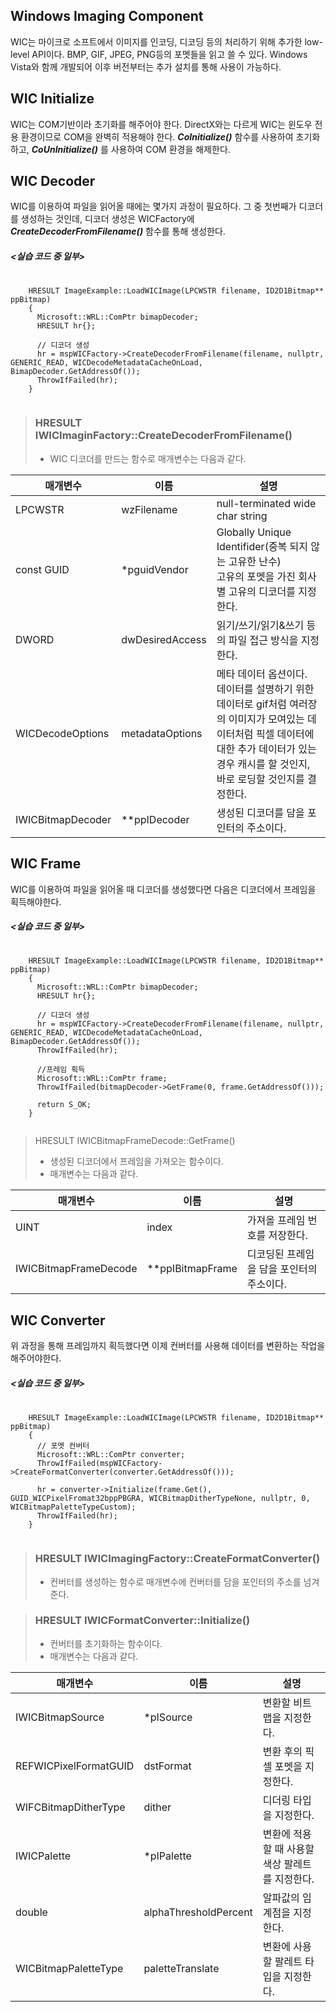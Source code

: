 Windows Imaging Component
-
WIC는 마이크로 소프트에서 이미지를 인코딩, 디코딩 등의 처리하기 위해 추가한 low-level API이다.
BMP, GIF, JPEG, PNG등의 포멧들을 읽고 쓸 수 있다.
Windows Vista와 함께 개발되어 이후 버전부터는 추가 설치를 통해 사용이 가능하다.

WIC Initialize
-
WIC는 COM기반이라 초기화를 해주어야 한다.
DirectX와는 다르게 WIC는 윈도우 전용 환경이므로 COM을 완벽히 적용해야 한다.
***CoInitialize()*** 함수를 사용하여 초기화하고, ***CoUnInitialize()*** 를 사용하여 COM 환경을 해제한다.

WIC Decoder
-
WIC를 이용하여 파일을 읽어올 때에는 몇가지 과정이 필요하다.
그 중 첫번째가 디코더를 생성하는 것인데, 디코더 생성은 WICFactory에 ***CreateDecoderFromFilename()*** 함수를 통해 생성한다.

##### <실습 코드 중 일부>
<pre>
  <code>
    HRESULT ImageExample::LoadWICImage(LPCWSTR filename, ID2D1Bitmap** ppBitmap)
    {
      Microsoft::WRL::ComPtr<IWICBitmapDecoder> bimapDecoder;
      HRESULT hr{};

      // 디코더 생성
      hr = mspWICFactory->CreateDecoderFromFilename(filename, nullptr, GENERIC_READ, WICDecodeMetadataCacheOnLoad, BimapDecoder.GetAddressOf());
      ThrowIfFailed(hr);
    }
  </code>
</pre>

> ### HRESULT IWICImaginFactory::CreateDecoderFromFilename()
> - WIC 디코더를 만드는 함수로 매개변수는 다음과 같다.

|매개변수|이름|설명|
|---|---|---|
|LPCWSTR|wzFilename|null-terminated wide char string|
|const GUID|*pguidVendor|Globally Unique Identifider(중복 되지 않는 고유한 난수)</br>고유의 포멧을 가진 회사별 고유의 디코더를 지정한다.|
|DWORD|dwDesiredAccess|읽기/쓰기/읽기&쓰기 등의 파일 접근 방식을 지정한다.|
|WICDecodeOptions|metadataOptions|메타 데이터 옵션이다.</br>데이터를 설명하기 위한 데이터로 gif처럼 여러장의 이미지가 모여있는 데이터처럼 픽셀 데이터에 대한 추가 데이터가 있는 경우 캐시를 할 것인지, 바로 로딩할 것인지를 결정한다.|
|IWICBitmapDecoder|**ppIDecoder|생성된 디코더를 담을 포인터의 주소이다.|

WIC Frame
-
WIC를 이용하여 파일을 읽어올 때 디코더를 생성했다면 다음은 디코더에서 프레임을 획득해야한다.

##### <실습 코드 중 일부>
<pre>
  <code>
    HRESULT ImageExample::LoadWICImage(LPCWSTR filename, ID2D1Bitmap** ppBitmap)
    {
      Microsoft::WRL::ComPtr<IWICBitmapDecoder> bimapDecoder;
      HRESULT hr{};

      // 디코더 생성
      hr = mspWICFactory->CreateDecoderFromFilename(filename, nullptr, GENERIC_READ, WICDecodeMetadataCacheOnLoad, BimapDecoder.GetAddressOf());
      ThrowIfFailed(hr);

      //프레임 획득
      Microsoft::WRL::ComPtr<IWICBitmapFrameDecode> frame;
      ThrowIfFailed(bitmapDecoder->GetFrame(0, frame.GetAddressOf()));

      return S_OK;
    }
  </code>
</pre>

> HRESULT IWICBitmapFrameDecode::GetFrame()
> - 생성된 디코더에서 프레임을 가져오는 함수이다.
> - 매개변수는 다음과 같다.

|매개변수|이름|설명|
|---|---|----|
|UINT|index|가져올 프레임 번호를 저장한다.|
|IWICBitmapFrameDecode|**ppIBitmapFrame|디코딩된 프레임을 담을 포인터의 주소이다.|

WIC Converter
-
위 과정을 통해 프레임까지 획득했다면 이제 컨버터를 사용해 데이터를 변환하는 작업을 해주어야한다.

##### <실습 코드 중 일부>
<pre>
  <code>
    HRESULT ImageExample::LoadWICImage(LPCWSTR filename, ID2D1Bitmap** ppBitmap)
    {
      // 포멧 컨버터
      Microsoft::WRL::ComPtr<IWICFormatConverter> converter;
      ThrowIfFailed(mspWICFactory->CreateFormatConverter(converter.GetAddressOf()));

      hr = converter->Initialize(frame.Get(), GUID_WICPixelFromat32bppPBGRA, WICBitmapDitherTypeNone, nullptr, 0, WICBitmapPaletteTypeCustom);
      ThrowIfFailed(hr);
    }
  </code>
</pre>

> ### HRESULT IWICImagingFactory::CreateFormatConverter()
> - 컨버터를 생성하는 함수로 매개변수에 컨버터를 담을 포인터의 주소를 넘겨준다.

> ### HRESULT IWICFormatConverter::Initialize()
> - 컨버터를 초기화하는 함수이다.
> - 매개변수는 다음과 같다.

|매개변수|이름|설명|
|---|---|---|
|IWICBitmapSource|*pISource|변환할 비트맵을 지정한다.|
|REFWICPixelFormatGUID|dstFormat|변환 후의 픽셀 포멧을 지정한다.|
|WIFCBitmapDitherType|dither|디더링 타입을 지정한다.|
|IWICPalette|*pIPalette|변환에 적용할 때 사용할 색상 팔레트를 지정한다.|
|double|alphaThresholdPercent|알파값의 임계점을 지정한다.|
|WICBitmapPaletteType|paletteTranslate|변환에 사용할 팔레트 타입을 지정한다.|

